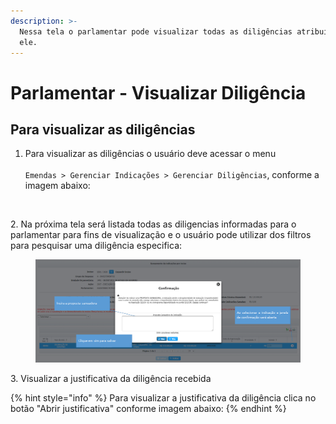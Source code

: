```yaml
---
description: >-
  Nessa tela o parlamentar pode visualizar todas as diligências atribuídas a
  ele.
---
```


# Parlamentar - Visualizar Diligência

## Para visualizar as diligências&#x20;

1. Para visualizar as diligências o usuário deve acessar o menu\
   \
   `Emendas > Gerenciar Indicações > Gerenciar Diligências`, conforme a imagem abaixo:

<figure><img src="../../../.gitbook/assets/Diligência - Parlamentar 1.png" alt=""><figcaption></figcaption></figure>

2\.  Na próxima tela será listada todas as diligencias informadas para o parlamentar para fins de visualização e o usuário pode utilizar dos filtros para pesquisar uma diligência especifica:

<figure><img src="../../../.gitbook/assets/image (570).png" alt=""><figcaption></figcaption></figure>

3\. Visualizar a justificativa da diligência recebida

{% hint style="info" %}
Para visualizar a justificativa da diligência clica no botão "Abrir justificativa" conforme imagem abaixo:
{% endhint %}

<figure><img src="../../../.gitbook/assets/Diligência - Parlamentar 3.png" alt=""><figcaption></figcaption></figure>
